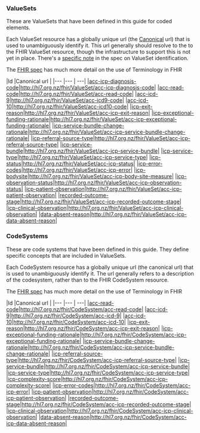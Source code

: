 ### ValueSets

These are ValueSets that have been defined in this guide for coded elements.

Each ValueSet resource has a globally unique url (the [Canonical](http://hl7.org/fhir/references.html#canonical) url) that is used to unambiguously identify it.
This url generally should resolve to the to the FHIR ValueSet resource, though the infrastructure to support this is not yet in place. There's a [specific note](http://hl7.org/fhir/valueset.html#ident) in the spec on ValueSet identification.

The [FHIR spec](http://hl7.org/fhir/terminology-module.html) has much more detail on the use of Terminology in FHIR

<div class="tableGridded"></div>

|Id |Canonical url |
|--- |--- | ---|
|[acc-icp-diagnosis-code](ValueSet-acc-icp-diagnosis-code.html)|http://hl7.org.nz/fhir/ValueSet/acc-icp-diagnosis-code|
|[acc-read-code](ValueSet-acc-read-code.html)|http://hl7.org.nz/fhir/ValueSet/acc-read-code|
|[acc-icd-9](ValueSet-acc-icd9.html)|http://hl7.org.nz/fhir/ValueSet/acc-icd9-code|
|[acc-icd-10](ValueSet-acc-icd10.html)|http://hl7.org.nz/fhir/ValueSet/acc-icd10-code|
|[icp-exit-reason](ValueSet-acc-icp-exit-reason.html)|http://hl7.org.nz/fhir/ValueSet/acc-icp-exit-reason|
|[icp-exceptional-funding-rationale](ValueSet-acc-icp-exceptional-funding-rationale.html)|http://hl7.org.nz/fhir/ValueSet/acc-icp-exceptional-funding-rationale|
|[icp-service-bundle-change-rationale](ValueSet-acc-icp-service-bundle-change-rationale.html)|http://hl7.org.nz/fhir/ValueSet/acc-icp-service-bundle-change-rationale|
|[icp-referral-source-type](ValueSet-acc-icp-referral-source-type.html)|http://hl7.org.nz/fhir/ValueSet/acc-icp-referral-source-type|
|[icp-service-bundle](ValueSet-acc-icp-service-bundle.html)|http://hl7.org.nz/fhir/ValueSet/acc-icp-service-bundle|
|[icp-service-type](ValueSet-acc-icp-service-type.html)|http://hl7.org.nz/fhir/ValueSet/acc-icp-service-type|
|[icp-status](ValueSet-acc-icp-status.html)|http://hl7.org.nz/fhir/ValueSet/acc-icp-status|
|[icp-error-codes](ValueSet-acc-icp-error.html)|http://hl7.org.nz/fhir/ValueSet/acc-icp-error|
|[icp-bodysite](ValueSet-acc-icp-body-site-measure.html)|http://hl7.org.nz/fhir/ValueSet/acc-icp-body-site-measure|
|[icp-observation-status](ValueSet-acc-icp-observation-status.html)|http://hl7.org.nz/fhir/ValueSet/acc-icp-observation-status|
|[icp-patient-observation](ValueSet-acc-icp-patient-observation.html)|http://hl7.org.nz/fhir/ValueSet/acc-icp-patient-observation|
|[recorded-outcome-stage](ValueSet-acc-icp-recorded-outcome-stage.html)|http://hl7.org.nz/fhir/ValueSet/acc-icp-recorded-outcome-stage|
|[icp-clinical-observation](ValueSet-acc-icp-clinical-observation.html)|http://hl7.org.nz/fhir/ValueSet/acc-icp-clinical-observation|
|[data-absent-reason](ValueSet-acc-icp-data-absent-reason.html)|http://hl7.org.nz/fhir/ValueSet/acc-icp-data-absent-reason|

### CodeSystems

These are code systems that have been defined in this guide. They define specific concepts that are included in ValueSets.

Each CodeSystem resource has a globally unique url (the canonical url) that is used to unambiguously identify it. The url generally refers to a description of the codesystem, rather than to the FHIR CodeSystem resource.

The [FHIR spec](http://hl7.org/fhir/terminology-module.html) has much more detail on the use of Terminology in FHIR

<div class="tableGridded"></div>

|Id |Canonical url |
|--- |--- | ---|
|[acc-read-code](CodeSystem-acc-read-code.html)|http://hl7.org.nz/fhir/CodeSystem/acc-read-code|
|[acc-icd-9](CodeSystem-acc-icd9.html)|http://hl7.org.nz/fhir/CodeSystem/acc-icd-9|
|[acc-icd-10](CodeSystem-acc-icd10.html)|http://hl7.org.nz/fhir/CodeSystem/acc-icd-10|
|[icp-exit-reason](CodeSystem-acc-icp-exit-reason.html)|http://hl7.org.nz/fhir/CodeSystem/acc-icp-exit-reason|
|[icp-exceptional-funding-rationale](CodeSystem-acc-icp-exceptional-funding-rationale.html)|http://hl7.org.nz/fhir/CodeSystem/acc-icp-exceptional-funding-rationale|
|[icp-service-bundle-change-rationale](CodeSystem-acc-icp-service-bundle-change-rationale.html)|http://hl7.org.nz/fhir/CodeSystem/acc-icp-service-bundle-change-rationale|
|[icp-referral-source-type](CodeSystem-acc-icp-referral-source-type.html)|http://hl7.org.nz/fhir/CodeSystem/acc-icp-referral-source-type|
|[icp-service-bundle](CodeSystem-acc-icp-service-bundle.html)|http://hl7.org.nz/fhir/CodeSystem/acc-icp-service-bundle|
|[icp-service-type](CodeSystem-acc-icp-service-type.html)|http://hl7.org.nz/fhir/CodeSystem/acc-icp-service-type|
|[icp-complexity-score](CodeSystem-acc-icp-complexity-score.html)|http://hl7.org.nz/fhir/CodeSystem/acc-icp-complexity-score|
|[icp-error-codes](CodeSystem-acc-icp-error.html)|http://hl7.org.nz/fhir/CodeSystem/acc-icp-error|
|[icp-patient-observation](CodeSystem-acc-icp-patient-observation.html)|http://hl7.org.nz/fhir/CodeSystem/acc-icp-patient-observation|
|[recorded-outcome-stage](CodeSystem-acc-icp-recorded-outcome-stage.html)|http://hl7.org.nz/fhir/CodeSystem/acc-icp-recorded-outcome-stage|
|[icp-clinical-observation](CodeSystem-acc-icp-clinical-observation.html)|http://hl7.org.nz/fhir/CodeSystem/acc-icp-clinical-observation|
|[data-absent-reason](CodeSystem-acc-icp-data-absent-reason.html)|http://hl7.org.nz/fhir/CodeSystem/acc-icp-data-absent-reason|

